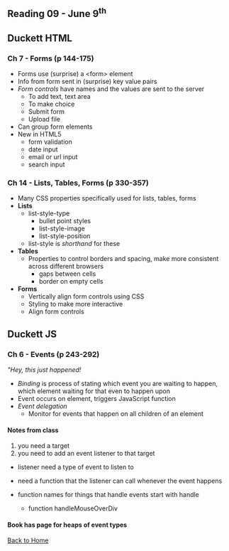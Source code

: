 ## Reading 09 - June 9<sup>th</sup>

## **Duckett HTML**

### Ch 7 - Forms (p 144-175)
- Forms use (surprise) a \<form\> element
- Info from form sent in (surprise) key value pairs
- *Form controls* have names and the values are sent to the server
  - To add text, text area
  - To make choice
  - Submit form
  - Upload file
- Can group form elements
- New in HTML5
  - form validation
  - date input
  - email or url input
  - search input

### Ch 14 - Lists, Tables, Forms (p 330-357)
- Many CSS properties specifically used for lists, tables, forms
- **Lists**
  - list-style-type
    - bullet point styles
    - list-style-image
    - list-style-position
  - list-style is *shorthand* for these
- **Tables**
  - Properties to control borders and spacing, make more consistent across different browsers
    - gaps between cells
    - border on empty cells
- **Forms**
  - Vertically align form controls using CSS
  - Styling to make more interactive
  - Align form controls

## **Duckett JS**

### Ch 6 - Events (p 243-292)
*"Hey, this just happened!*
- *Binding* is process of stating which event you are waiting to happen, which element waiting for that even to happen upon
- Event occurs on element, triggers JavaScript function
- *Event delegation*
  - Monitor for events that happen on all children of an element

#### Notes from class


1. you need a target
2. you need to add an event listener to that target
  - listener need a type of event to listen to
  - need a function that the listener can call whenever the event happens


- function names for things that handle events start with handle
  - function handleMouseOverDiv
#### Book has page for heaps of event types


[Back to Home](README.md)
